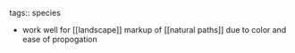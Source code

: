 tags:: species

- work well for [[landscape]] markup of [[natural paths]] due to color and ease of propogation
